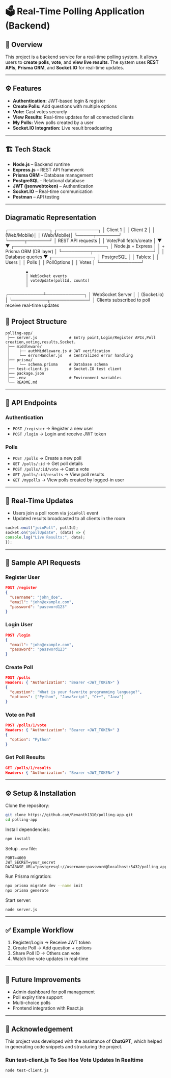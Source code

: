 # 🗳️ Real-Time Polling Application (Backend)

## 📌 Overview

This project is a backend service for a real-time polling system.
It allows users to **create polls**, **vote**, and **view live results**.
The system uses **REST APIs**, **Prisma ORM**, and **Socket.IO** for real-time updates.

---

## ⚙️ Features

* **Authentication:** JWT-based login & register
* **Create Polls:** Add questions with multiple options
* **Vote:** Cast votes securely
* **View Results:** Real-time updates for all connected clients
* **My Polls:** View polls created by a user
* **Socket.IO Integration:** Live result broadcasting

---

## 🏗️ Tech Stack

* **Node.js** – Backend runtime
* **Express.js** – REST API framework
* **Prisma ORM** – Database management
* **PostgreSQL** – Relational database
* **JWT (jsonwebtoken)** – Authentication
* **Socket.IO** – Real-time communication
* **Postman** – API testing

---
## Diagramatic Representation
 ┌─────────────┐           ┌─────────────┐
 │   Client 1  │           │   Client 2  │
 │  (Web/Mobile)│          │  (Web/Mobile)│
 └─────┬───────┘           └─────┬───────┘
       │ REST API requests       │
       │ Vote/Poll fetch/create  │
       ▼                         ▼
   ┌─────────────────────────────┐
   │      Node.js + Express       │
   │ + Prisma ORM (DB layer)     │
   └─────────┬───────────────────┘
             │
             │ Database queries
             ▼
       ┌─────────────┐
       │ PostgreSQL  │
       │  Tables:    │
       │ Users       │
       │ Polls       │
       │ PollOptions │
       │ Votes       │
       └─────────────┘

             ▲
             │ WebSocket events
             │ voteUpdate(pollId, counts)
             │
 ┌───────────┴────────────┐
 │   WebSocket Server     │
 │   (Socket.io)          │
 └───────────┬────────────┘
             │
   Clients subscribed to poll receive real-time updates


## 📂 Project Structure

```
polling-app/
 ├── server.js              # Entry point,Login/Register APIs,Poll creation,voting,results,Socket.
 ├── middleware/
 │    ├── authMiddleware.js # JWT verification
 │    └── errorHandler.js   # Centralized error handling
 ├── prisma/
 │    └── schema.prisma     # Database schema
 ├── test-client.js         # Socket.IO test client
 ├── package.json
 ├── .env                   # Environment variables
 └── README.md
```

---

## 🔑 API Endpoints

### Authentication

* `POST /register` → Register a new user
* `POST /login` → Login and receive JWT token

### Polls

* `POST /polls` → Create a new poll
* `GET /polls/:id` → Get poll details
* `POST /polls/:id/vote` → Cast a vote
* `GET /polls/:id/results` → View poll results
* `GET /mypolls` → View polls created by logged-in user

---

## 🔔 Real-Time Updates

* Users join a poll room via `joinPoll` event
* Updated results broadcasted to all clients in the room

```javascript
socket.emit("joinPoll", pollId);
socket.on("pollUpdate", (data) => {
console.log("Live Results:", data);
});
```

---

## 🧪 Sample API Requests

### Register User

```json
POST /register
{
  "username": "john_doe",
  "email": "john@example.com",
  "password": "password123"
}
```

### Login User

```json
POST /login
{
  "email": "john@example.com",
  "password": "password123"
}
```

### Create Poll

```json
POST /polls
Headers: { "Authorization": "Bearer <JWT_TOKEN>" }
{
  "question": "What is your favorite programming language?",
  "options": ["Python", "JavaScript", "C++", "Java"]
}
```

### Vote on Poll

```json
POST /polls/1/vote
Headers: { "Authorization": "Bearer <JWT_TOKEN>" }
{
  "option": "Python"
}
```

### Get Poll Results

```json
GET /polls/1/results
Headers: { "Authorization": "Bearer <JWT_TOKEN>" }
```

---

## ⚙️ Setup & Installation

Clone the repository:

```bash
git clone https://github.com/Revanth1310/polling-app.git
cd polling-app
```

Install dependencies:

```bash
npm install
```

Setup `.env` file:

```
PORT=4000
JWT_SECRET=your_secret
DATABASE_URL="postgresql://username:password@localhost:5432/polling_app"
```

Run Prisma migration:

```bash
npx prisma migrate dev --name init
npx prisma generate
```

Start server:

```bash
node server.js
```

---

## ✅ Example Workflow

1. Register/Login → Receive JWT token
2. Create Poll → Add question + options
3. Share Poll ID → Others can vote
4. Watch live vote updates in real-time

---

## 📌 Future Improvements

* Admin dashboard for poll management
* Poll expiry time support
* Multi-choice polls
* Frontend integration with React.js

---

## 📝 Acknowledgement

This project was developed with the assistance of **ChatGPT**, which helped in generating code snippets and structuring the project.

### Run test-client.js To See Hoe Vote Updates In Realtime
```bash
node test-client.js

```
